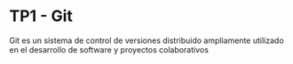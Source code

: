 # TP1 - Git

Git es un sistema de control de versiones distribuido ampliamente utilizado en el desarrollo de software y proyectos colaborativos


